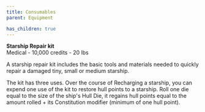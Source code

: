 ```yaml
---
title: Consumables
parent: Equipment

has_children: true
---
```


**Starship Repair kit**<br>
Medical	- 10,000 credits - 20 lbs

A starship repair kit includes the basic tools and materials needed to quickly repair a damaged tiny, small or medium starship. 

The kit has three uses. Over the course of Recharging a starship, you can expend one use of the kit to restore hull points to a starship. Roll one die equal to the size of the ship's Hull Die, it regains hull points equal to the amount rolled + its Constitution modifier (minimum of one hull point).


